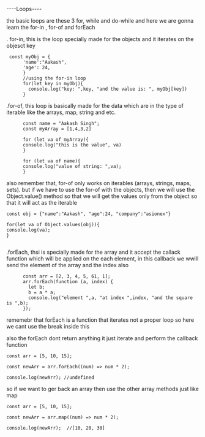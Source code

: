 ----Loops----

the basic loops are these 3 for, while and do-while
and here we are gonna learn the for-in , for-of and forEach

. for-in, this is the loop specially made for the objects and it iterates on the objesct key
```
 const myObj = {
      'name':"Aakash",
      'age': 24,
      }
      //using the for-in loop
      for(let key in myObj){
        console.log("key: ",key, "and the value is: ", myObj[key])
      }
```



.for-of, this loop is basically made for the data which are in the type of iterable like the arrays, map, string and etc.
```
      const name = "Aakash Singh";
      const myArray = [1,4,3,2]

      for (let va of myArray){
      console.log("this is the value", va)
      }

      for (let va of name){
      console.log("value of string: ",va);
      }

```

also remember that, for-of only works on iterables (arrays, strings, maps, sets).
but if we have to use the for-of with the objects, then we will use the Object.value() method so that we will get the values only from the object so that it will act as the iterable
```
const obj = {"name":"Aakash", "age":24, "company":"asionex"}

for(let va of Object.values(obj)){
console.log(va);
}


```


.forEach, thsi is specially made for the array and it accept the callack function which will be applied on the each element, 
in this callback we wwill send the element of the array and the index also
```
      const arr = [2, 3, 4, 5, 61, 1];
      arr.forEach(function (a, index) {
        let b;
        b = a * a;
        console.log("element ",a, "at index ",index, "and the square is ",b);
      });

```
rememebr that forEach is a function that iterates not a proper loop
so here we cant use the break inside this

also the forEach dont return anything it just iterate and perform the callback function
```
const arr = [5, 10, 15];

const newArr = arr.forEach((num) => num * 2);

console.log(newArr); //undefined
```

so if we want to ger back an array then use the other array methods just like map

```
const arr = [5, 10, 15];

const newArr = arr.map((num) => num * 2);

console.log(newArr);  //[10, 20, 30]
```

